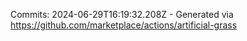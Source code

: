 Commits: 2024-06-29T16:19:32.208Z - Generated via https://github.com/marketplace/actions/artificial-grass
<br>
